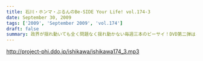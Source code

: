 ```yaml
---
title: 石川・ホンマ・ぶるんのBe-SIDE Your Life! vol.174-3
date: September 30, 2009
tags: ['2009', 'September 2009', 'vol.174']
draft: false
summary: 政界が揺れ動いても全く問題なく揺れ動かない毎週三本のビーサイ！DVD第二弾は４０００円になりましたが反響多数！是非ともお手に取ってください。NAMAE
---
```


http://project-phi.ddo.jp/ishikawa/ishikawa174_3.mp3